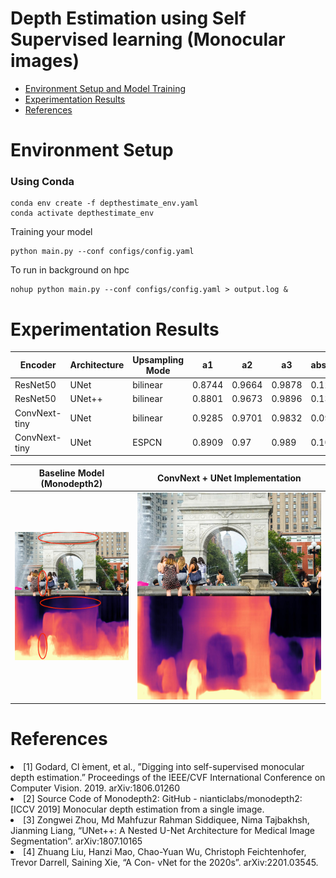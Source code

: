 # Depth Estimation using Self Supervised learning (Monocular images)


* [Environment Setup and Model Training](#env)
* [Experimentation Results](#results)
* [References](#ref)



<a name="env"></a>
# Environment Setup

### Using Conda 
```
conda env create -f depthestimate_env.yaml
conda activate depthestimate_env
```


Training your model
```
python main.py --conf configs/config.yaml 
```

To run in background on hpc

```
nohup python main.py --conf configs/config.yaml > output.log &
```

<a name="results"></a>
# Experimentation Results
| Encoder       | Architecture | Upsampling Mode | a1     | a2     | a3     | abs_rel | log_rms | rms   | sq_rel |
|---------------|--------------|-----------------|--------|--------|--------|---------|---------|-------|--------|
| ResNet50      | UNet         | bilinear        | 0.8744 | 0.9664 | 0.9878 | 0.123   | 0.1925  | 4.407 | 0.9378 |
| ResNet50      | UNet++       | bilinear        | 0.8801 | 0.9673 | 0.9896 | 0.1356  | 0.1852  | 4.348 | 0.9008 |
| ConvNext-tiny | UNet         | bilinear        | 0.9285 | 0.9701 | 0.9832 | 0.0996  | 0.1809  | 3.975 | 0.7534 |
| ConvNext-tiny | UNet         | ESPCN           | 0.8909 | 0.97   | 0.989  | 0.1017  | 0.185   | 3.886 | 0.587  |


Baseline Model (Monodepth2)|  ConvNext + UNet Implementation
:-------------------------:|:-------------------------:
![](https://github.com/mayankpoddar/depthestimation/blob/main/assets/fig6.png)  |  ![](https://github.com/mayankpoddar/depthestimation/blob/main/assets/WSP-2UP4_pred_convnext-unet_espcn-False.jpeg)


<a name="ref"></a>
# References
<li>[1] Godard, Cl ́ement, et al., ”Digging into self-supervised monocular depth estimation.” Proceedings of the
IEEE/CVF International Conference on Computer Vision. 2019. arXiv:1806.01260
<li>[2] Source Code of Monodepth2: GitHub - nianticlabs/monodepth2: [ICCV 2019] Monocular depth estimation
from a single image.
<li>[3] Zongwei Zhou, Md Mahfuzur Rahman Siddiquee, Nima Tajbakhsh, Jianming Liang, “UNet++: A Nested
U-Net Architecture for Medical Image Segmentation”. arXiv:1807.10165
<li>[4] Zhuang Liu, Hanzi Mao, Chao-Yuan Wu, Christoph Feichtenhofer, Trevor Darrell, Saining Xie, “A Con-
vNet for the 2020s”. arXiv:2201.03545.
